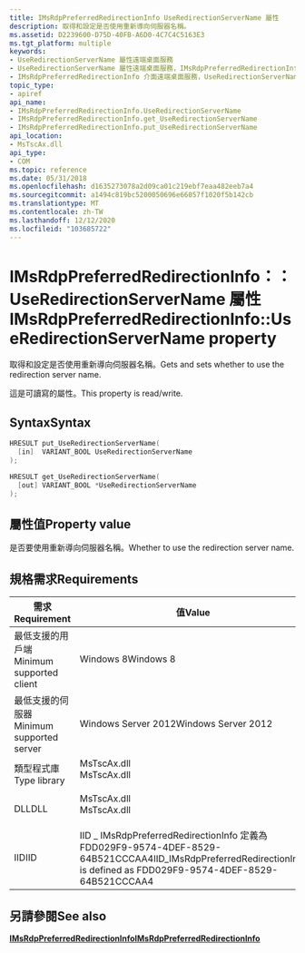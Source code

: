 ```yaml
---
title: IMsRdpPreferredRedirectionInfo UseRedirectionServerName 屬性
description: 取得和設定是否使用重新導向伺服器名稱。
ms.assetid: D2239600-D75D-40FB-A6D0-4C7C4C5163E3
ms.tgt_platform: multiple
keywords:
- UseRedirectionServerName 屬性遠端桌面服務
- UseRedirectionServerName 屬性遠端桌面服務，IMsRdpPreferredRedirectionInfo 介面
- IMsRdpPreferredRedirectionInfo 介面遠端桌面服務，UseRedirectionServerName 屬性
topic_type:
- apiref
api_name:
- IMsRdpPreferredRedirectionInfo.UseRedirectionServerName
- IMsRdpPreferredRedirectionInfo.get_UseRedirectionServerName
- IMsRdpPreferredRedirectionInfo.put_UseRedirectionServerName
api_location:
- MsTscAx.dll
api_type:
- COM
ms.topic: reference
ms.date: 05/31/2018
ms.openlocfilehash: d1635273078a2d09ca01c219ebf7eaa482eeb7a4
ms.sourcegitcommit: a1494c819bc5200050696e66057f1020f5b142cb
ms.translationtype: MT
ms.contentlocale: zh-TW
ms.lasthandoff: 12/12/2020
ms.locfileid: "103685722"
---
```

# <a name="imsrdppreferredredirectioninfouseredirectionservername-property"></a><span data-ttu-id="aa960-106">IMsRdpPreferredRedirectionInfo：： UseRedirectionServerName 屬性</span><span class="sxs-lookup"><span data-stu-id="aa960-106">IMsRdpPreferredRedirectionInfo::UseRedirectionServerName property</span></span>

<span data-ttu-id="aa960-107">取得和設定是否使用重新導向伺服器名稱。</span><span class="sxs-lookup"><span data-stu-id="aa960-107">Gets and sets whether to use the redirection server name.</span></span>

<span data-ttu-id="aa960-108">這是可讀寫的屬性。</span><span class="sxs-lookup"><span data-stu-id="aa960-108">This property is read/write.</span></span>

## <a name="syntax"></a><span data-ttu-id="aa960-109">Syntax</span><span class="sxs-lookup"><span data-stu-id="aa960-109">Syntax</span></span>


```C++
HRESULT put_UseRedirectionServerName(
  [in]  VARIANT_BOOL UseRedirectionServerName
);

HRESULT get_UseRedirectionServerName(
  [out] VARIANT_BOOL *UseRedirectionServerName
);
```



## <a name="property-value"></a><span data-ttu-id="aa960-110">屬性值</span><span class="sxs-lookup"><span data-stu-id="aa960-110">Property value</span></span>

<span data-ttu-id="aa960-111">是否要使用重新導向伺服器名稱。</span><span class="sxs-lookup"><span data-stu-id="aa960-111">Whether to use the redirection server name.</span></span>

## <a name="requirements"></a><span data-ttu-id="aa960-112">規格需求</span><span class="sxs-lookup"><span data-stu-id="aa960-112">Requirements</span></span>



| <span data-ttu-id="aa960-113">需求</span><span class="sxs-lookup"><span data-stu-id="aa960-113">Requirement</span></span> | <span data-ttu-id="aa960-114">值</span><span class="sxs-lookup"><span data-stu-id="aa960-114">Value</span></span> |
|-------------------------------------|---------------------------------------------------------------------------------------------------|
| <span data-ttu-id="aa960-115">最低支援的用戶端</span><span class="sxs-lookup"><span data-stu-id="aa960-115">Minimum supported client</span></span><br/> | <span data-ttu-id="aa960-116">Windows 8</span><span class="sxs-lookup"><span data-stu-id="aa960-116">Windows 8</span></span><br/>                                                                              |
| <span data-ttu-id="aa960-117">最低支援的伺服器</span><span class="sxs-lookup"><span data-stu-id="aa960-117">Minimum supported server</span></span><br/> | <span data-ttu-id="aa960-118">Windows Server 2012</span><span class="sxs-lookup"><span data-stu-id="aa960-118">Windows Server 2012</span></span><br/>                                                                    |
| <span data-ttu-id="aa960-119">類型程式庫</span><span class="sxs-lookup"><span data-stu-id="aa960-119">Type library</span></span><br/>             | <dl> <span data-ttu-id="aa960-120"><dt>MsTscAx.dll</dt></span><span class="sxs-lookup"><span data-stu-id="aa960-120"><dt>MsTscAx.dll</dt></span></span> </dl>            |
| <span data-ttu-id="aa960-121">DLL</span><span class="sxs-lookup"><span data-stu-id="aa960-121">DLL</span></span><br/>                      | <dl> <span data-ttu-id="aa960-122"><dt>MsTscAx.dll</dt></span><span class="sxs-lookup"><span data-stu-id="aa960-122"><dt>MsTscAx.dll</dt></span></span> </dl>            |
| <span data-ttu-id="aa960-123">IID</span><span class="sxs-lookup"><span data-stu-id="aa960-123">IID</span></span><br/>                      | <span data-ttu-id="aa960-124">IID \_ IMsRdpPreferredRedirectionInfo 定義為 FDD029F9-9574-4DEF-8529-64B521CCCAA4</span><span class="sxs-lookup"><span data-stu-id="aa960-124">IID\_IMsRdpPreferredRedirectionInfo is defined as FDD029F9-9574-4DEF-8529-64B521CCCAA4</span></span><br/> |



## <a name="see-also"></a><span data-ttu-id="aa960-125">另請參閱</span><span class="sxs-lookup"><span data-stu-id="aa960-125">See also</span></span>

<dl> <dt>

[<span data-ttu-id="aa960-126">**IMsRdpPreferredRedirectionInfo**</span><span class="sxs-lookup"><span data-stu-id="aa960-126">**IMsRdpPreferredRedirectionInfo**</span></span>](imsrdppreferredredirectioninfo.md)
</dt> </dl>

 

 





